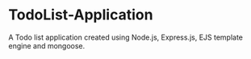 # TodoList-Application
A Todo list application created using Node.js, Express.js, EJS template engine and mongoose.
